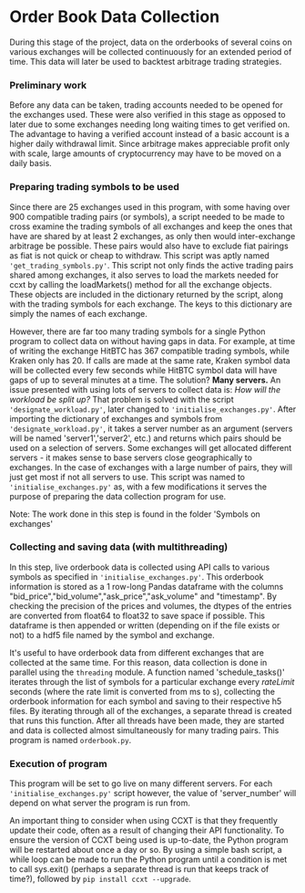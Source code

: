 # Order Book Data Collection

During this stage of the project, data on the orderbooks of several coins on various exchanges will be collected continuously for an extended period of time. This data will later be used to backtest arbitrage trading strategies.

### Preliminary work
Before any data can be taken, trading accounts needed to be opened for the exchanges used. These were also verified in this stage as opposed to later due to some exchanges needing long waiting times to get verified on. The advantage to having a verified account instead of a basic account is a higher daily withdrawal limit. Since arbitrage makes appreciable profit only with scale, large amounts of cryptocurrency may have to be moved on a daily basis.

### Preparing trading symbols to be used
Since there are 25 exchanges used in this program, with some having over 900 compatible trading pairs (or symbols), a script needed to be made to cross examine the trading symbols of all exchanges and keep the ones that have are shared by at least 2 exchanges, as only then would inter-exchange arbitrage be possible. These pairs would also have to exclude fiat pairings as fiat is not quick or cheap to withdraw. This script was aptly named ``'get_trading_symbols.py'``.
This script not only finds the active trading pairs shared among exchanges, it also serves to load the markets needed for ccxt by calling the loadMarkets() method for all the exchange objects. These objects are included in the dictionary returned by the script, along with the trading symbols for each exchange. The keys to this dictionary are simply the names of each exchange.

However, there are far too many trading symbols for a single Python program to collect data on without having gaps in data. For example, at time of writing the exchange HitBTC has 367 compatible trading symbols, while Kraken only has 20. If calls are made at the same rate, Kraken symbol data will be collected every few seconds while HitBTC symbol data will have gaps of up to several minutes at a time. The solution? **Many servers.** An issue presented with using lots of servers to collect data is: *How will the workload be split up?* That problem is solved with the script `'designate_workload.py'`, later changed to ``'initialise_exchanges.py'``. After importing the dictionary of exchanges and symbols from `'designate_workload.py'`, it takes a server number as an argument (servers will be named 'server1','server2', etc.) and returns which pairs should be used on a selection of servers. Some exchanges will get allocated different servers - it makes sense to base servers close geographically to exchanges. In the case of exchanges with a large number of pairs, they will just get most if not all servers to use. 
This script was named to ``'initialise_exchanges.py'`` as, with a few modifications it serves the purpose of preparing the data collection program for use.

Note: The work done in this step is found in the folder 'Symbols on exchanges'

### Collecting and saving data (with multithreading)
In this step, live orderbook data is collected using API calls to various symbols as specified in `'initialise_exchanges.py'`. This orderbook information is stored as a 1 row-long Pandas dataframe with the columns "bid_price","bid_volume","ask_price","ask_volume" and "timestamp". By checking the precision of the prices and volumes, the dtypes of the entries are converted from float64 to float32 to save space if possible. This dataframe is then appended or written (depending on if the file exists or not) to a hdf5 file named by the symbol and exchange. 

It's useful to have orderbook data from different exchanges that are collected at the same time. For this reason, data collection is done in parallel using the ``threading`` module. A function named 'schedule_tasks()' iterates through the list of symbols for a particular exchange every *rateLimit* seconds (where the rate limit is converted from ms to s), collecting the orderbook information for each symbol and saving to their respective h5 files. By iterating through all of the exchanges, a separate thread is created that runs this function. After all threads have been made, they are started and data is collected almost simultaneously for many trading pairs.
This program is named `orderbook.py`.

### Execution of program
This program will be set to go live on many different servers. For each `'initialise_exchanges.py'` script however, the value of 'server_number' will depend on what server the program is run from.

An important thing to consider when using CCXT is that they frequently update their code, often as a result of changing their API functionality. To ensure the version of CCXT being used is up-to-date, the Python program will be restarted about once a day or so. By using a simple bash script, a while loop can be made to run the Python program until a condition is met to call sys.exit() (perhaps a separate thread is run that keeps track of time?), followed by `pip install ccxt --upgrade`.
